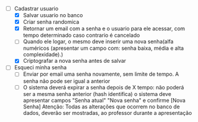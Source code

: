 - [ ] Cadastrar usuario
   - [x] Salvar usuario no banco
   - [x] Criar senha randomica
   - [x] Retornar um email com a senha e o usuario para ele acessar, com tempo determinado caso contrario é cancelado
   - [ ] Quando ele logar, o mesmo deve inserir uma nova senha(alfa numéricos (apresentar um campo com: senha baixa, média e alta complexidade).)
   - [x] Criptografar a nova senha antes de salvar

- [ ] Esqueci minha senha
    - [ ] Enviar por email uma senha novamente, sem limite de tempo. A senha não pode ser igual a anterior
    - [ ] O sistema deverá expirar a senha depois de X tempo: não poderá ser a mesma senha anterior (hash identifica) o sistema deve apresentar campos "Senha atual" "Nova senha" e confirme [Nova Senha] Atenção: Todas as alterações que ocorrem no banco de dados, deverão ser mostradas, ao professor durante a apresentação